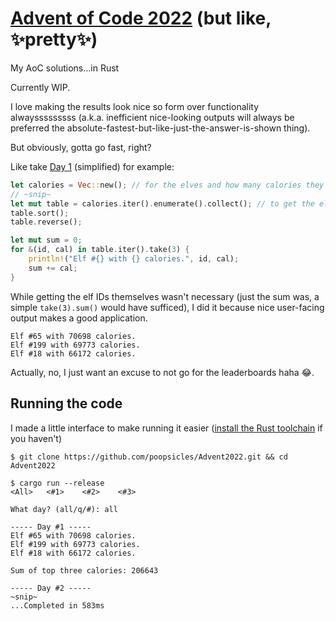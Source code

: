 # [Advent of Code 2022](https://adventofcode.com/2022/) (but like, ✨pretty✨)

My AoC solutions...in Rust

Currently WIP.

I love making the results look nice so form over functionality alwaysssssssss (a.k.a. inefficient nice-looking outputs will always be preferred the absolute-fastest-but-like-just-the-answer-is-shown thing).

But obviously, gotta go fast, right?

Like take [Day 1](src/solutions/one.rs) (simplified) for example:

```rust
let calories = Vec::new(); // for the elves and how many calories they have
// ~snip~
let mut table = calories.iter().enumerate().collect(); // to get the elf #'s
table.sort();
table.reverse();

let mut sum = 0;
for &(id, cal) in table.iter().take(3) {
    println!("Elf #{} with {} calories.", id, cal);
    sum += cal;
}
```

While getting the elf IDs themselves wasn't necessary (just the sum was, a simple `take(3).sum()` would have sufficed), I did it because nice user-facing output makes a good application.

```text
Elf #65 with 70698 calories.
Elf #199 with 69773 calories.
Elf #18 with 66172 calories.
```

Actually, no, I just want an excuse to not go for the leaderboards haha 😂.

## Running the code

I made a little interface to make running it easier ([install the Rust toolchain](https://rustup.rs) if you haven't)

```text
$ git clone https://github.com/poopsicles/Advent2022.git && cd Advent2022

$ cargo run --release
<All>   <#1>    <#2>    <#3>

What day? (all/q/#): all

----- Day #1 -----
Elf #65 with 70698 calories.
Elf #199 with 69773 calories.
Elf #18 with 66172 calories.

Sum of top three calories: 206643

----- Day #2 -----
~snip~
...Completed in 583ms
```
